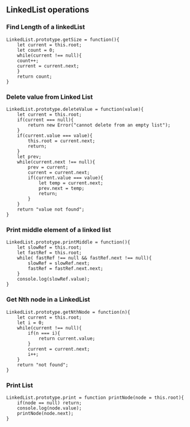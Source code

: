 ## LinkedList operations

### Find Length of a linkedList
```
LinkedList.prototype.getSize = function(){
    let current = this.root;
    let count = 0;
    while(current !== null){
	count++;
	current = current.next;
    }  
    return count;
}
```

### Delete value from Linked List
```
LinkedList.prototype.deleteValue = function(value){
	let current = this.root;
	if(current === null){
		return new Error("cannot delete from an empty list");
	}
	if(current.value === value){
		this.root = current.next;
		return;
	}
	let prev;
	while(current.next !== null){
		prev = current;
		current = current.next;
		if(current.value === value){
			let temp = current.next;
			prev.next = temp;
			return;
		}
	}
	return "value not found";
}
```

### Print middle element of a linked list

```
LinkedList.prototype.printMiddle = function(){
	let slowRef = this.root;
	let fastRef = this.root;
	while( fastRef !== null && fastRef.next !== null){
		slowRef = slowRef.next;
		fastRef = fastRef.next.next;
	}
	console.log(slowRef.value);
}
```

### Get Nth node in a LinkedList
```
LinkedList.prototype.getNthNode = function(n){
	let current = this.root;
	let i = 0;
	while(current !== null){
        if(n === i){
        	return current.value;
        }
		current = current.next;
		i++;
	}
	return "not found";
}
```

### Print List
```
LinkedList.prototype.print = function printNode(node = this.root){
	if(node == null) return;
	console.log(node.value);
	printNode(node.next);
}
```
